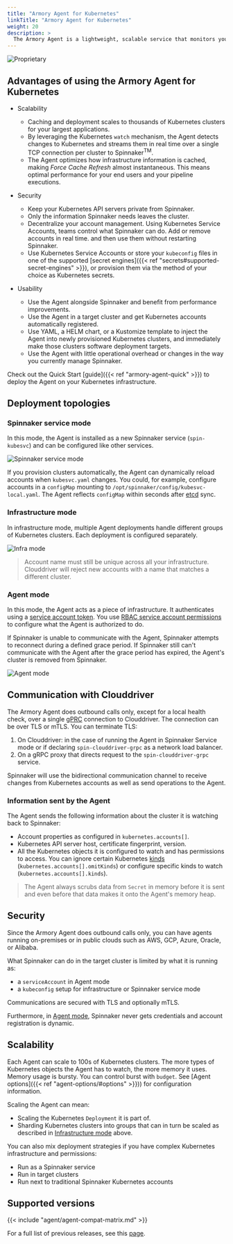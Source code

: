```yaml
---
title: "Armory Agent for Kubernetes"
linkTitle: "Armory Agent for Kubernetes"
weight: 20
description: >
  The Armory Agent is a lightweight, scalable service that monitors your Kubernetes infrastructure and streams changes back to Spinnaker's Clouddriver service.
---
```

![Proprietary](/images/proprietary.svg)
## Advantages of using the Armory Agent for Kubernetes

* Scalability
  * Caching and deployment scales to thousands of Kubernetes clusters for your largest applications.
  * By leveraging the Kubernetes `watch` mechanism, the Agent detects changes to Kubernetes and streams them in real time over a single TCP connection per cluster to Spinnaker<sup>TM</sup>.
  * The Agent optimizes how infrastructure information is cached, making _Force Cache Refresh_ almost instantaneous. This means optimal performance for your end users and your pipeline executions.

* Security
  * Keep your Kubernetes API servers private from Spinnaker.
  * Only the information Spinnaker needs leaves the cluster.
  * Decentralize your account management. Using Kubernetes Service Accounts, teams control what Spinnaker can do. Add or remove accounts in real time. and then use them without restarting Spinnaker.
  * Use Kubernetes Service Accounts or store your `kubeconfig` files in one of the supported [secret engines]({{< ref "secrets#supported-secret-engines" >}}), or provision them via the method of your choice as Kubernetes secrets.


* Usability
  * Use the Agent alongside Spinnaker and benefit from performance improvements.
  * Use the Agent in a target cluster and get Kubernetes accounts automatically registered.
  * Use YAML, a HELM chart, or a Kustomize template to inject the Agent into newly provisioned Kubernetes clusters, and immediately make those clusters software deployment targets.
  * Use the Agent with little operational overhead or changes in the way you currently manage Spinnaker.

Check out the Quick Start [guide]({{< ref "armory-agent-quick" >}}) to deploy the Agent on your Kubernetes infrastructure.

## Deployment topologies

### Spinnaker service mode

In this mode, the Agent is installed as a new Spinnaker service (`spin-kubesvc`) and can be configured like other services.

![Spinnaker service mode](/images/armory-agent/in-cluster-mode.png)

If you provision clusters automatically, the Agent can dynamically reload accounts when `kubesvc.yaml` changes. You could, for example, configure accounts in a `configMap` mounting to `/opt/spinnaker/config/kubesvc-local.yaml`.  The Agent reflects `configMap` within seconds after [etcd](https://etcd.io/) sync.

### Infrastructure mode

In infrastructure mode, multiple Agent deployments handle different groups of Kubernetes clusters. Each deployment is configured separately.

![Infra mode](/images/armory-agent/agent-infra-mode.png)

> Account name must still be unique across all your infrastructure. Clouddriver will reject new accounts with a name that matches a different cluster.

### Agent mode

In this mode, the Agent acts as a piece of infrastructure. It authenticates  using a [service account token](https://kubernetes.io/docs/reference/access-authn-authz/authentication/#service-account-tokens). You use
[RBAC service account permissions](https://kubernetes.io/docs/reference/access-authn-authz/rbac/#service-account-permissions) to configure what the Agent is authorized to do.

If Spinnaker is unable to communicate with the Agent, Spinnaker attempts to reconnect during a defined grace period. If Spinnaker still can't communicate with the Agent after the grace period has expired, the Agent's cluster is removed from Spinnaker.

![Agent mode](/images/armory-agent/agent-mode.png)

## Communication with Clouddriver

The Armory Agent does outbound calls only, except for a local health check, over a single [gPRC](https://grpc.io/) connection to Clouddriver. The connection can be over TLS or mTLS. You can terminate TLS:

1. On Clouddriver: in the case of running the Agent in Spinnaker Service mode or if declaring `spin-clouddriver-grpc` as a network load balancer.
2. On a gRPC proxy that directs request to the `spin-clouddriver-grpc` service.

Spinnaker will use the bidirectional communication channel to receive changes from Kubernetes accounts as well as send operations to the Agent.

### Information sent by the Agent

The Agent sends the following information about the cluster it is watching back to Spinnaker:

- Account properties as configured in `kubernetes.accounts[]`.
- Kubernetes API server host, certificate fingerprint, version.
- All the Kubernetes objects it is configured to watch and has permissions to access. You can ignore certain Kubernetes [kinds](https://kubernetes.io/docs/concepts/overview/working-with-objects/kubernetes-objects/) (`kubernetes.accounts[].omitKinds`) or configure specific kinds to watch (`kubernetes.accounts[].kinds`).

> The Agent always scrubs data from `Secret` in memory before it is sent and even before that data makes it onto the Agent's memory heap.

## Security

Since the Armory Agent does outbound calls only, you can have agents running on-premises or in public clouds such as AWS, GCP, Azure, Oracle, or Alibaba.

What Spinnaker can do in the target cluster is limited by what it is running as:

- a `serviceAccount` in Agent mode
- a `kubeconfig` setup for infrastructure or Spinnaker service mode

Communications are secured with TLS and optionally mTLS.

Furthermore, in [Agent mode](#agent-mode), Spinnaker never gets credentials and account registration is dynamic.


## Scalability

Each Agent can scale to 100s of Kubernetes clusters. The more types of Kubernetes objects the Agent has to watch, the more memory it uses. Memory usage is bursty. You can control burst with `budget`. See [Agent options]({{< ref "agent-options/#options" >}})) for configuration information.

Scaling the Agent can mean:

- Scaling the Kubernetes `Deployment` it is part of.
- Sharding Kubernetes clusters into groups that can in turn be scaled as described in [Infrastructure mode](#infrastructure-mode) above.

You can also mix deployment strategies if you have complex Kubernetes infrastructure and permissions:

- Run as a Spinnaker service
- Run in target clusters
- Run next to traditional Spinnaker Kubernetes accounts

## Supported versions

{{< include "agent/agent-compat-matrix.md" >}}

For a full list of previous releases, see this [page](https://armory.jfrog.io/artifactory/manifests/).